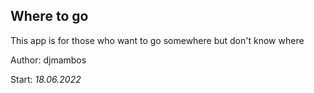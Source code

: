 ## Where to go

This app is for those who want to go somewhere but don't know where

Author: djmambos

Start: *18.06.2022*
